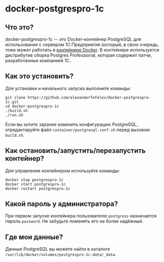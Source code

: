 # docker-postgrespro-1c

## Что это?

docker-postgrespro-1c -- это Docker-контейнер PostgreSQL для использования с сервером 1С:Предприятия (который, в свою очередь, тоже может работать в [контейнере Docker](https://github.com/alexanderfefelov/docker-1c-server). В контейнере используется дистрибутив сборка Postgres Professional, которая содержит патчи, разработанные компанией 1С.

## Как это установить?

Для установки и начального запуска выполните команды:

    git clone https://github.com/alexanderfefelov/docker-postgrespro-1c.git
    cd docker-postgrespro-1c
    ./build.sh
    ./run.sh

Если вы хотите заранее изменить конфигурацию PostgreSQL, отредактируйте файл `container/postgresql.conf.sh` перед вызовом `build.sh`.

## Как остановить/запустить/перезапустить контейнер?

Для управления контейнером используйте команды:

    docker stop postgrespro-1c
    docker start postgrespro-1c
    docker restart postgrespro-1c

## Какой пароль у администратора?

При первом запуске контейнера пользователю `postgress` назначается пароль `password`. Не забудьте поменять его на более надёжный.

## Где мои данные?

Данные PostgreSQL вы можете найти в каталоге `/var/lib/docker/volumes/postgrespro-1c-data/_data`.
